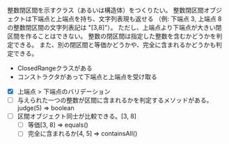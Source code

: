 整数閉区間を示すクラス（あるいは構造体）をつくりたい。
整数閉区間オブジェクトは下端点と上端点を持ち、文字列表現も返せる
（例: 下端点 3, 上端点 8 の整数閉区間の文字列表記は "[3,8]"）。
ただし、上端点より下端点が大きい閉区間を作ることはできない。
整数の閉区間は指定した整数を含むかどうかを判定できる。
また、別の閉区間と等価かどうかや、完全に含まれるかどうかも判定できる。

- ClosedRangeクラスがある
- コンストラクタがあって下端点と上端点を受け取る
- [x] 上端点 > 下端点のバリデーション
- [ ] 与えられた一つの整数が区間に含まれるかを判定するメソッドがある。judge(5) => boolean
- [ ] 区間オブジェクト同士が比較できる。[3, 8]
  - [ ] 等価[3, 8] => equals()
  - [ ] 完全に含まれるか[4, 5] => containsAll()
